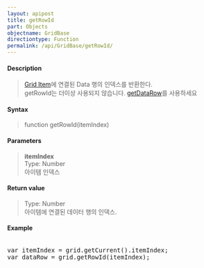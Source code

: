 ```yaml
---
layout: apipost
title: getRowId
part: Objects
objectname: GridBase
directiontype: Function
permalink: /api/GridBase/getRowId/
---
```



#### Description

> [Grid Item](/api/features/Grid_item/)에 연결된 Data 행의 인덱스를 반환한다.   
> getRowId는 더이상 사용되지 않습니다. [getDataRow](/api/GridBase/getDataRow/)를 사용하세요  

#### Syntax

> function getRowId(itemIndex)  

#### Parameters

> **itemIndex**  
> Type: Number  
> 아이템 인덱스  

#### Return value

> Type: Number  
> 아이템에 연결된 데이터 행의 인덱스.  

#### Example

<pre class="prettyprint">

var itemIndex = grid.getCurrent().itemIndex;
var dataRow = grid.getRowId(itemIndex);

</pre>





